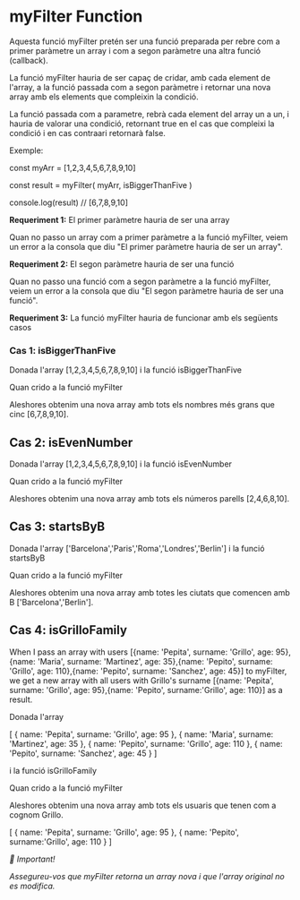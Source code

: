 # myFilter Function

Aquesta funció myFilter pretén ser una funció preparada per rebre com a primer paràmetre un array i com a segon paràmetre una altra funció (callback).

La funció myFilter hauria de ser capaç de cridar, amb cada element de l'array, a la funció passada com a segon paràmetre i retornar una nova array amb els elements que compleixin la condició.

La funció passada com a parametre, rebrà cada element del array un a un, i hauria de valorar una condició, retornant true en el cas que compleixi la condició i en cas contraari retornarà false.

Exemple:

const myArr = [1,2,3,4,5,6,7,8,9,10]

const result = myFilter( myArr, isBiggerThanFive )

console.log(result) // [6,7,8,9,10]

**Requeriment 1:**
El primer paràmetre hauria de ser una array

Quan no passo un array com a primer paràmetre a la funció myFilter, veiem un error a la consola que diu "El primer paràmetre hauria de ser un array".

**Requeriment 2:**
El segon paràmetre hauria de ser una funció

Quan no passo una funció com a segon paràmetre a la funció myFilter, veiem un error a la consola que diu "El segon paràmetre hauria de ser una funció".

**Requeriment 3:**
La funció myFilter hauria de funcionar amb els següents casos


### Cas 1: isBiggerThanFive

Donada l'array [1,2,3,4,5,6,7,8,9,10] i la funció isBiggerThanFive

Quan crido a la funció myFilter

Aleshores obtenim una nova array amb tots els nombres més grans que cinc [6,7,8,9,10].


## Cas 2: isEvenNumber

Donada l'array [1,2,3,4,5,6,7,8,9,10] i la funció isEvenNumber

Quan crido a la funció myFilter

Aleshores obtenim una nova array amb tots els números parells [2,4,6,8,10].


## Cas 3: startsByB

Donada l'array ['Barcelona','Paris','Roma','Londres','Berlin'] i la funció startsByB

Quan crido a la funció myFilter

Aleshores obtenim una nova array amb totes les ciutats que comencen amb B ['Barcelona','Berlin'].


## Cas 4: isGrilloFamily

When I pass an array with users [{name: 'Pepita', surname: 'Grillo', age: 95},{name: 'Maria', surname: 'Martinez', age: 35},{name: 'Pepito', surname: 'Grillo', age: 110},{name: 'Pepito', surname: 'Sanchez', age: 45}] to myFilter, we get a new array with all users with Grillo's surname [{name: 'Pepita', surname: 'Grillo', age: 95},{name: 'Pepito', surname:'Grillo', age: 110}] as a result.

Donada l'array

[
   { name: 'Pepita', surname: 'Grillo', age: 95 },
   { name: 'Maria', surname: 'Martinez', age: 35 },
   { name: 'Pepito', surname: 'Grillo', age: 110 },
   { name: 'Pepito', surname: 'Sanchez', age: 45 }
]

i la funció isGrilloFamily

Quan crido a la funció myFilter

Aleshores obtenim una nova array amb tots els usuaris que tenen com a cognom Grillo.

[
   { name: 'Pepita', surname: 'Grillo', age: 95 },
   { name: 'Pepito', surname:'Grillo', age: 110 }
]

*🚨 Important!*

*Assegureu-vos que myFilter retorna un array nova i que l'array original no es modifica.*